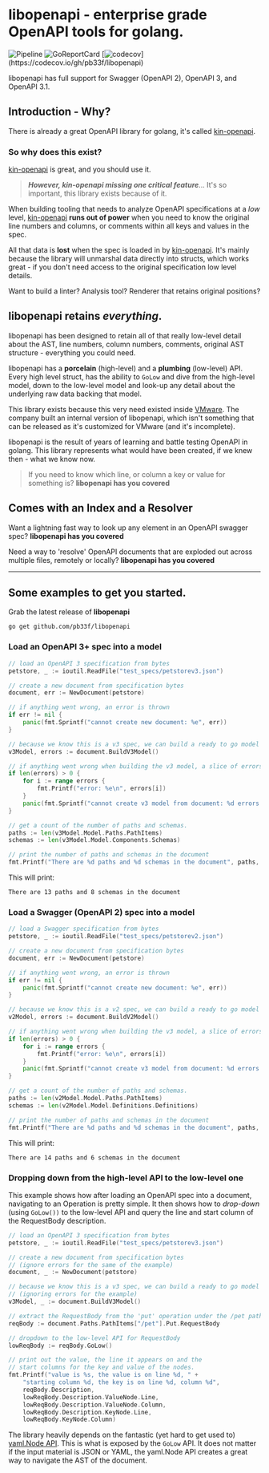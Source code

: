 # libopenapi - enterprise grade OpenAPI tools for golang.

![Pipeline](https://github.com/pb33f/libopenapi/workflows/Build/badge.svg)
![GoReportCard](https://goreportcard.com/badge/github.com/pb33f/libopenapi)
[![codecov](https://codecov.io/gh/pb33f/libopenapi/branch/main/graph/badge.svg?)](https://codecov.io/gh/pb33f/libopenapi)

libopenapi has full support for Swagger (OpenAPI 2), OpenAPI 3, and OpenAPI 3.1.

## Introduction - Why?

There is already a great OpenAPI library for golang, it's called [kin-openapi](https://github.com/getkin/kin-openapi).

### So why does this exist?

[kin-openapi](https://github.com/getkin/kin-openapi) is great, and you should use it. 

>  **_However, kin-openapi missing one critical feature_**... It's so important, this library exists because of it.

When building tooling that needs to analyze OpenAPI specifications at a *low* level, [kin-openapi](https://github.com/getkin/kin-openapi)
**runs out of power** when you need to know the original line numbers and columns, or comments within all keys and values in the spec.

All that data is **lost** when the spec is loaded in by [kin-openapi](https://github.com/getkin/kin-openapi). It's mainly
because the library will unmarshal data directly into structs, which works great - if you don't need access to the original 
specification low level details.

Want to build a linter? Analysis tool? Renderer that retains original positions? 

## libopenapi retains _everything_.

libopenapi has been designed to retain all of that really low-level detail about the AST, line numbers, column numbers, comments, 
original AST structure - everything you could need.

libopenapi has a **porcelain** (high-level) and a **plumbing** (low-level) API. Every high level struct, has the 
ability to `GoLow` and dive from the high-level model, down to the low-level model and look-up any detail about the 
underlying raw data backing that model.

This library exists because this very need existed inside [VMware](https://vmware.com). The company built an internal 
version of libopenapi, which isn't something that can be released as it's customized for VMware (and it's incomplete).

libopenapi is the result of years of learning and battle testing OpenAPI in golang. This library represents what would
have been created, if we knew then - what we know now.

> If you need to know which line, or column a key or value for something is? **libopenapi has you covered**

## Comes with an Index and a Resolver

Want a lightning fast way to look up any element in an OpenAPI swagger spec? **libopenapi has you covered**

Need a way to 'resolve' OpenAPI documents that are exploded out across multiple files, remotely or locally? 
**libopenapi has you covered**

---

## Some examples to get you started.

Grab the latest release of **libopenapi**

```
go get github.com/pb33f/libopenapi
```

### Load an OpenAPI 3+ spec into a model

```go
// load an OpenAPI 3 specification from bytes
petstore, _ := ioutil.ReadFile("test_specs/petstorev3.json")

// create a new document from specification bytes
document, err := NewDocument(petstore)

// if anything went wrong, an error is thrown
if err != nil {
    panic(fmt.Sprintf("cannot create new document: %e", err))
}

// because we know this is a v3 spec, we can build a ready to go model from it.
v3Model, errors := document.BuildV3Model()

// if anything went wrong when building the v3 model, a slice of errors will be returned
if len(errors) > 0 {
    for i := range errors {
        fmt.Printf("error: %e\n", errors[i])
    }
    panic(fmt.Sprintf("cannot create v3 model from document: %d errors reported", len(errors)))
}

// get a count of the number of paths and schemas.
paths := len(v3Model.Model.Paths.PathItems)
schemas := len(v3Model.Model.Components.Schemas)

// print the number of paths and schemas in the document
fmt.Printf("There are %d paths and %d schemas in the document", paths, schemas)
```

This will print: 

```
There are 13 paths and 8 schemas in the document
```


### Load a Swagger (OpenAPI 2) spec into a model
```go
// load a Swagger specification from bytes
petstore, _ := ioutil.ReadFile("test_specs/petstorev2.json")

// create a new document from specification bytes
document, err := NewDocument(petstore)

// if anything went wrong, an error is thrown
if err != nil {
    panic(fmt.Sprintf("cannot create new document: %e", err))
}

// because we know this is a v2 spec, we can build a ready to go model from it.
v2Model, errors := document.BuildV2Model()

// if anything went wrong when building the v3 model, a slice of errors will be returned
if len(errors) > 0 {
    for i := range errors {
        fmt.Printf("error: %e\n", errors[i])
    }
    panic(fmt.Sprintf("cannot create v3 model from document: %d errors reported", len(errors)))
}

// get a count of the number of paths and schemas.
paths := len(v2Model.Model.Paths.PathItems)
schemas := len(v2Model.Model.Definitions.Definitions)

// print the number of paths and schemas in the document
fmt.Printf("There are %d paths and %d schemas in the document", paths, schemas)
```

This will print: 

```
There are 14 paths and 6 schemas in the document
```

### Dropping down from the high-level API to the low-level one

This example shows how after loading an OpenAPI spec into a document, navigating to an Operation is pretty simple. 
It then shows how to _drop-down_ (using `GoLow())` to the low-level API and query the line and start column of the RequestBody description.

```go
// load an OpenAPI 3 specification from bytes
petstore, _ := ioutil.ReadFile("test_specs/petstorev3.json")

// create a new document from specification bytes 
// (ignore errors for the same of the example)
document, _ := NewDocument(petstore)

// because we know this is a v3 spec, we can build a ready to go model from it 
// (ignoring errors for the example)
v3Model, _ := document.BuildV3Model()

// extract the RequestBody from the 'put' operation under the /pet path
reqBody := document.Paths.PathItems["/pet"].Put.RequestBody

// dropdown to the low-level API for RequestBody
lowReqBody := reqBody.GoLow() 

// print out the value, the line it appears on and the 
// start columns for the key and value of the nodes.
fmt.Printf("value is %s, the value is on line %d, " + 
    "starting column %d, the key is on line %d, column %d", 
    reqBody.Description, 
    lowReqBody.Description.ValueNode.Line, 
    lowReqBody.Description.ValueNode.Column,
    lowReqBody.Description.KeyNode.Line, 
    lowReqBody.KeyNode.Column)
```

The library heavily depends on the fantastic (yet hard to get used to) [yaml.Node API](https://pkg.go.dev/gopkg.in/yaml.v3#Node).
This is what is exposed by the `GoLow` API. It does not matter if the input material is JSON or YAML, the yaml.Node API
creates a great way to navigate the AST of the document.

